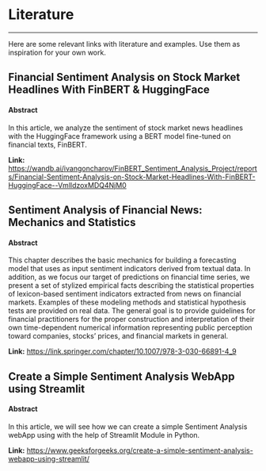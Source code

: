 # Literature

---

Here are some relevant links with literature and examples. Use them as inspiration for your own work.

## Financial Sentiment Analysis on Stock Market Headlines With FinBERT & HuggingFace

#### Abstract

In this article, we analyze the sentiment of stock market news headlines with the HuggingFace framework using a BERT model fine-tuned on financial texts, FinBERT.

**Link:** https://wandb.ai/ivangoncharov/FinBERT_Sentiment_Analysis_Project/reports/Financial-Sentiment-Analysis-on-Stock-Market-Headlines-With-FinBERT-HuggingFace--VmlldzoxMDQ4NjM0

## Sentiment Analysis of Financial News: Mechanics and Statistics

#### Abstract

This chapter describes the basic mechanics for building a forecasting model that uses as input sentiment indicators derived from textual data. In addition, as we focus our target of predictions on financial time series, we present a set of stylized empirical facts describing the statistical properties of lexicon-based sentiment indicators extracted from news on financial markets. Examples of these modeling methods and statistical hypothesis tests are provided on real data. The general goal is to provide guidelines for financial practitioners for the proper construction and interpretation of their own time-dependent numerical information representing public perception toward companies, stocks’ prices, and financial markets in general.

**Link:** https://link.springer.com/chapter/10.1007/978-3-030-66891-4_9

## Create a Simple Sentiment Analysis WebApp using Streamlit

#### Abstract

In this article, we will see how we can create a simple Sentiment Analysis webApp using with the help of Streamlit Module in Python.

**Link:** https://www.geeksforgeeks.org/create-a-simple-sentiment-analysis-webapp-using-streamlit/

<!-- [3. example](https://www.geeksforgeeks.org/create-a-simple-sentiment-analysis-webapp-using-streamlit/) -->
